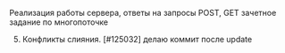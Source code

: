 Реализация работы сервера, ответы на запросы POST, GET
зачетное задание по многопоточке

5. Конфликты слияния. [#125032]
делаю коммит после update